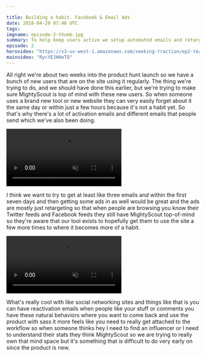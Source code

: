 ```yaml
---

title: Building a habit. Facebook & Email Ads
date: 2018-04-20 07:46 UTC
tags:
imgname: episode-2-thumb.jpg
summary: To help keep users active we setup automated emails and retargeting ads to help remind them in the early days.
episode: 2
herovideo: "https://s3-us-west-1.amazonaws.com/seeking-traction/ep2-teaser.mp4"
mainvideo: "RycYEJHHeTQ"
---
```


All right we're about two weeks into the product hunt launch so we have a bunch of new users that are on the site using it regularly. The thing we're trying to do, and we should have done this earlier, but we're trying to make sure MightyScout is top of mind with these new users. So when someone uses a brand new tool or new website they can very easily forget about it the same day or within just a few hours because it's not a habit yet. So that's why there's a lot of activation emails and different emails that people send which we've also been doing.

<video autoplay loop muted playsinline class="js-looping-video"><source src="https://s3-us-west-1.amazonaws.com/seeking-traction/ep2-emails.mp4" type="video/mp4"></video>

I think we want to try to get at least like three emails and within the first seven days and then getting some ads in as well would be great and the ads are mostly just retargeting so that when people are browsing you know their Twitter feeds and Facebook feeds they still have MightyScout top-of-mind so they're aware that our tool exists to hopefully get them to use the site a few more times to where it becomes more of a habit.

<video autoplay loop muted playsinline class="js-looping-video"><source src="https://s3-us-west-1.amazonaws.com/seeking-traction/ep2-ads.mp4" type="video/mp4"></video>

What's really cool with like social networking sites and things like that is you can have reactivation emails when people like your stuff or comments you have these natural behaviors where you want to come back and use the product with sass it more feels like you need to really get attached to the workflow so when someone thinks hey I need to find an influencer or I need to
understand their stats they think MightyScout so we are trying to really own that mind space but it's something that is difficult to do very early on since the product is new.